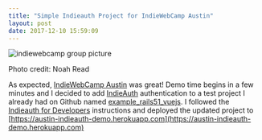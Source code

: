 ```yaml
---
title: "Simple Indieauth Project for IndieWebCamp Austin"
layout: post
date: 2017-12-10 15:59:09
---
```

![indiewebcamp group picture](https://s3.amazonaws.com/coffeebucks/800px-IndieWebCamp_Austin_2017.jpg)

Photo credit: Noah Read

As expected, [IndieWebCamp Austin](https://2017.indieweb.org/austin) was great!  Demo time begins in a few minutes and I decided to add [IndieAuth](https://indieauth.net) authentication to a test project I already had on Github named [example_rails51_vuejs](https://github.com/herestomwiththeweather/example_rails51_vuejs).  I followed the [Indieauth for Developers](https://indieauth.com/developers) instructions and deployed the updated project to [https://austin-indieauth-demo.herokuapp.com](https://austin-indieauth-demo.herokuapp.com)

